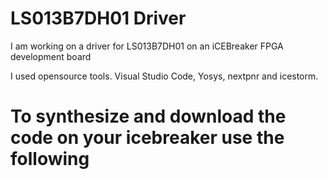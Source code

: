 # LS013B7DH01 Driver
I am working on a driver for LS013B7DH01 on an iCEBreaker FPGA development board


I used opensource tools. Visual Studio Code, Yosys, nextpnr and icestorm. 

# To synthesize and download the code on your icebreaker use the following 

